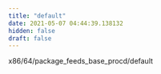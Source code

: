 ```yaml
---
title: "default"
date: 2021-05-07 04:44:39.138132
hidden: false
draft: false
---
```


x86/64/package_feeds_base_procd/default

